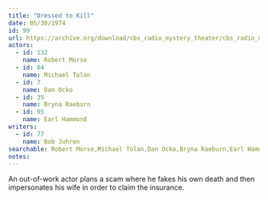 ```yaml
---
title: "Dressed to Kill"
date: 05/30/1974
id: 99
url: https://archive.org/download/cbs_radio_mystery_theater/cbs_radio_mystery_theater-0051-0100.zip/cbs_radio_mystery_theater-0051-0100%2Fcbsrmt_0099_dressed_to_kill.mp3
actors:  
  - id: 132
    name: Robert Morse  
  - id: 84
    name: Michael Tolan  
  - id: 7
    name: Dan Ocko  
  - id: 35
    name: Bryna Raeburn  
  - id: 95
    name: Earl Hammond
writers:  
  - id: 77
    name: Bob Juhren
searchable: Robert Morse,Michael Tolan,Dan Ocko,Bryna Raeburn,Earl Hammond Bob Juhren
notes:  
---
```

An out-of-work actor plans a scam where he fakes his own death and then impersonates his wife in order to claim the insurance.